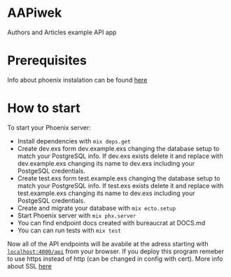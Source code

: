 # AAPiwek

Authors and Articles example API app

# Prerequisites

Info about phoenix instalation can be found [here](https://phoenixframework.readme.io/docs/installation)

# How to start

To start your Phoenix server:

  * Install dependencies with `mix deps.get`
  * Create dev.exs form dev.example.exs changing the database setup to match your PostgreSQL info. If dev.exs exists delete it and replace with dev.example.exs changing its name to dev.exs including your PostgeSQL credentials.
  * Create test.exs form test.example.exs changing the database setup to match your PostgreSQL info. If test.exs exists delete it and replace with test.example.exs changing its name to dev.exs including your PostgeSQL credentials.
  * Create and migrate your database with `mix ecto.setup`
  * Start Phoenix server with `mix phx.server`
  * You can find endpoint docs created with bureaucrat at DOCS.md
  * You can can run tests with `mix test`

Now all of the API endpoints will be avabile at the adress starting with [`localhost:4000/api`](http://localhost:4000/api) from your browser.
If you deploy this program remeber to use https instead of http (can be changed in config with cert).
More info about SSL [here](https://phoenixframework.readme.io/docs/configuration-for-ssl)
